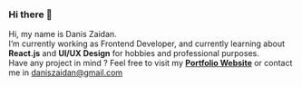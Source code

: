 ### Hi there 👋

Hi, my name is Danis Zaidan.
<br />
I’m currently working as Frontend Developer, and currently learning about **React.js** and **UI/UX Design** for hobbies and professional purposes.
<br />
Have any project in mind ? Feel free to visit my <b>[Portfolio Website](https://daniszaidan.github.io/)</b> or contact me in daniszaidan@gmail.com

<!--
**daniszaidan/daniszaidan** is a ✨ _special_ ✨ repository because its `README.md` (this file) appears on your GitHub profile.

Here are some ideas to get you started:

- 🔭 I’m currently working on ...
- 🌱 I’m currently learning ...
- 👯 I’m looking to collaborate on ...
- 🤔 I’m looking for help with ...
- 💬 Ask me about ...
- 📫 How to reach me: ...
- 😄 Pronouns: ...
- ⚡ Fun fact: ...
-->
